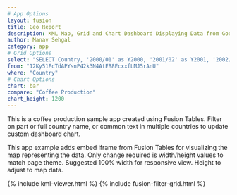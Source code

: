 ```yaml
---
# App Options
layout: fusion
title: Geo Report
description: KML Map, Grid and Chart Dashboard Displaying Data from Google Fusion Tables
author: Manav Sehgal
category: app
# Grid Options
select: "SELECT Country, '2000/01' as Y2000, '2001/02' as Y2001, '2002/03' as Y2002, '2003/04' as Y2003, '2004/05' as Y2004, '2005/06' as Y2005, '2006/07' as Y2006, '2007/08' as Y2007, '2008/09' as Y2008"
from: "12Ky51FcTdAPYsnP42k3N4AtEB8EcxxfLMJ5rAnU"
where: "Country"
# Chart Options
chart: bar
compare: "Coffee Production"
chart_height: 1200
---
```

This is a coffee production sample app created using Fusion Tables. 
Filter on part or full country name, or common text in multiple countries to update custom dashboard chart.

This app example adds embed iframe from Fusion Tables for visualizing the map representing the data.
Only change required is width/height values to match page theme. 
Suggested 100% width for responsive view. Height to adjust to map data.

{% include kml-viewer.html %}
{% include fusion-filter-grid.html %}
